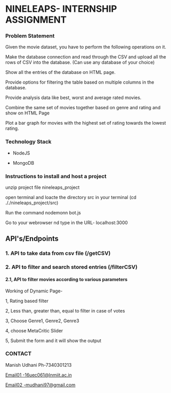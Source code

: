NINELEAPS- INTERNSHIP ASSIGNMENT
==============================================

### Problem Statement

Given the movie dataset, you have to perform the following operations on it.

Make the database connection and read through the CSV and upload all the rows of CSV into the database. (Can use any database of your choice)

Show all the entries of the database on HTML page.

Provide options for filtering the table based on multiple columns in the database.

Provide analysis data like best, worst and average rated movies.

Combine the same set of movies together based on genre and rating and show on HTML Page

Plot a bar graph for movies with the highest set of rating towards the lowest rating.

### Technology Stack

-   NodeJS

-   MongoDB

### Instructions to install and host a project
 unzip project file nineleaps_project 

 open terminal and loacte the directory src in your terminal (cd ././nineleaps_project/src)

 Run the command nodemonn bot.js 

 Go to your webrowser nd type in the URL- localhost:3000 

API's/Endpoints
---------------

### 1\. API to take data from csv file (/getCSV)


### 2\. API to filter and search stored entries (/filterCSV)


#### 2.1,  API to filter movies according to various parameters



Working of Dynamic Page-

1, Rating based filter

2, Less than, greater than, equal to filter in case of votes

3, Choose Genre1, Genre2, Genre3

4, choose MetaCritic Slider 

5, Submit the form and it will show the output 
### CONTACT

Manish Udhani
Ph-7340301213

[Email01 -16uec061@lnmiit.ac.in](mailto:Email-16ueco61@lnmiit.ac.in)

[Email02 ](mailto:Email-1mudhani97@gmail.com)<-mudhani97@gmail.com>


